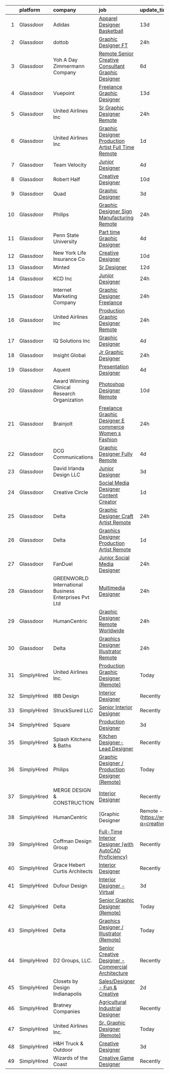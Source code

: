 

|    | platform    | company                                               | job                                                                                                                                                                                                                                                                                                                                                                                                                                                                                                                                                                                                                                                                                                                                                                                                                                                                                                                        | update_time   | location            |
|---:|:------------|:------------------------------------------------------|:---------------------------------------------------------------------------------------------------------------------------------------------------------------------------------------------------------------------------------------------------------------------------------------------------------------------------------------------------------------------------------------------------------------------------------------------------------------------------------------------------------------------------------------------------------------------------------------------------------------------------------------------------------------------------------------------------------------------------------------------------------------------------------------------------------------------------------------------------------------------------------------------------------------------------|:--------------|:--------------------|
|  1 | Glassdoor   | Adidas                                                | [Apparel Designer   Basketball](https://www.glassdoor.com/partner/jobListing.htm?pos=115&ao=1136043&s=58&guid=000001837dcf517c8bce6a5095654b35&src=GD_JOB_AD&t=SR&vt=w&cs=1_e7ea0aa1&cb=1664263082702&jobListingId=1008137630896&jrtk=3-0-1gdusukcskbl7801-1gdusukdbjoqb800-c8281747636fd766-)                                                                                                                                                                                                                                                                                                                                                                                                                                                                                                                                                                                                                             | 13d           | Los Angeles, CA     |
|  2 | Glassdoor   | dottob                                                | [Graphic Designer  FT ](https://www.glassdoor.com/partner/jobListing.htm?pos=122&ao=1136043&s=58&guid=000001837dcf517c8bce6a5095654b35&src=GD_JOB_AD&t=SR&vt=w&ea=1&cs=1_eaef43a6&cb=1664263082703&jobListingId=1008162350850&jrtk=3-0-1gdusukcskbl7801-1gdusukdbjoqb800-e83140c8289f09e6-)                                                                                                                                                                                                                                                                                                                                                                                                                                                                                                                                                                                                                                | 24h           | Remote              |
|  3 | Glassdoor   | Yoh  A Day   Zimmermann Company                       | [Remote   Senior Creative Consultant   Graphic Designer](https://www.glassdoor.com/partner/jobListing.htm?pos=103&ao=1110586&s=58&guid=000001837dcf517c8bce6a5095654b35&src=GD_JOB_AD&t=SR&vt=w&ea=1&cs=1_1b1835dd&cb=1664263082701&jobListingId=1008151880610&cpc=9DC6E4D8324653EE&jrtk=3-0-1gdusukcskbl7801-1gdusukdbjoqb800-61194d1946350c59--6NYlbfkN0Ae6Qmv8rNb3d5rEsMPL_plhvilYeiJERi7JqghURwQ9bm7MqXbBAiykq53oyuhTfuPYlFhF8X6HgwUoDGD5iKS4fjS8TWcE70hAqwUpJTB_osxRYZdE8qLbHwYCLVKa0Gde-vuAU9X0tJ7h4cMg25Wo5UlslE5_CfpadBdrIqtpJ8zLxfAXfRKxpcTi0c69cqvrHWaVHjMiEYBslg4xi9XqL27PfOfqyAplMz92v8VlGREi5__lNhdGbhBKeDUSdNsKBnjne2jTYZ2zatYreLr_lloI78QLd2RV-5HCp9-gUkms3LpgtUe59a9yNNdCcD8GLV0JJqox5bM_K2jsY9hphn0pKocYwbl3sWLGbI_vdTt1Sf2VFYNbYful12pth6ELCywON6WAB_FCMpFKKiG3vN2pfKJSrDPhb-H7IaXLNfqNdH_O2o6A-DMa5E3RYbYBa6GOiattXtfd029UNeSUs34btevjblNUWHOeY1I3nka3XIN-QJ0)                                          | 6d            | Davidson, NC        |
|  4 | Glassdoor   | Vuepoint                                              | [Freelance Graphic Designer](https://www.glassdoor.com/partner/jobListing.htm?pos=111&ao=1136043&s=58&guid=000001837dcf517c8bce6a5095654b35&src=GD_JOB_AD&t=SR&vt=w&ea=1&cs=1_f2604aa8&cb=1664263082702&jobListingId=1008136844147&jrtk=3-0-1gdusukcskbl7801-1gdusukdbjoqb800-1eaf2573db7a36bf-)                                                                                                                                                                                                                                                                                                                                                                                                                                                                                                                                                                                                                           | 13d           | Remote              |
|  5 | Glassdoor   | United Airlines Inc                                   | [Sr  Graphic Designer  Remote ](https://www.glassdoor.com/partner/jobListing.htm?pos=114&ao=1136043&s=58&guid=000001837dcf517c8bce6a5095654b35&src=GD_JOB_AD&t=SR&vt=w&ea=1&cs=1_cb81595b&cb=1664263082702&jobListingId=1008162736568&jrtk=3-0-1gdusukcskbl7801-1gdusukdbjoqb800-5df1d5e8a8664c62-)                                                                                                                                                                                                                                                                                                                                                                                                                                                                                                                                                                                                                        | 24h           | Laredo, TX          |
|  6 | Glassdoor   | United Airlines Inc                                   | [Graphic Designer Production Artist   Full Time  Remote ](https://www.glassdoor.com/partner/jobListing.htm?pos=121&ao=1136043&s=58&guid=000001837dcf517c8bce6a5095654b35&src=GD_JOB_AD&t=SR&vt=w&ea=1&cs=1_2be9a95b&cb=1664263082703&jobListingId=1008161430966&jrtk=3-0-1gdusukcskbl7801-1gdusukdbjoqb800-5dfd62356fb10517-)                                                                                                                                                                                                                                                                                                                                                                                                                                                                                                                                                                                              | 1d            | Reading, PA         |
|  7 | Glassdoor   | Team Velocity                                         | [Junior Designer](https://www.glassdoor.com/partner/jobListing.htm?pos=116&ao=1136043&s=58&guid=000001837dcf517c8bce6a5095654b35&src=GD_JOB_AD&t=SR&vt=w&ea=1&cs=1_fb262701&cb=1664263082702&jobListingId=1008156664488&jrtk=3-0-1gdusukcskbl7801-1gdusukdbjoqb800-158a96fec4a60011-)                                                                                                                                                                                                                                                                                                                                                                                                                                                                                                                                                                                                                                      | 4d            | Remote              |
|  8 | Glassdoor   | Robert Half                                           | [Creative Designer](https://www.glassdoor.com/partner/jobListing.htm?pos=104&ao=1110586&s=58&guid=000001837dcf517c8bce6a5095654b35&src=GD_JOB_AD&t=SR&vt=w&ea=1&cs=1_42e29ae6&cb=1664263082701&jobListingId=1008145465086&cpc=F4EED0218A761C36&jrtk=3-0-1gdusukcskbl7801-1gdusukdbjoqb800-dd9eb1a10e487358--6NYlbfkN0CpzDdaQkua3np5pkmj49lKioZwmwxQ-yx5plwbYmV_My3ZZxK2JCK7y7YJJGYa-f5aOOQ1xL93J6HykvCjSRdpge20ISzulRd3OVaupE7j4p2G_Ol_Wtu8UwbdzWWCPJ1cvV2jPKjUmtA-PoEijgl_sIEe14uQBhH9KdIn0EfHgDB7OWE3RJORImrc3BTGxCrkHTxLiCNYM39cnxUj_tHncYsr5924PNtZ3aYgoFXoTARpUgI7pINwY-Yf94NEmhvD86JaW2k53MYSpbA8LSnp8JT_maEGnrmJcgh4lUA1BG8UIjWoK23cyG45FrlWFTPulmO9ZS1h2brBHWxIechJVRJqY1R3awi2JQznHV2WqMX-5GPIgAixwAHmnFyu2anmu8OouiF1iON6B2L_AKHGfnCMAX_UN0WOTNt36YTjPVCBe_imF1-WbA4A0OADVk5WB27gGpEOFS5zOUqy0vApQGfXKGeZbRvhWeCffd_YfRR8aMBKOAucvbigd559zv4id-TCqU2gnAyvCaRSB0G4exLK_IUsm6WBt7czFpWs1TdRYgOrrNzGXOJwvxI0-eg%3D) | 10d           | Duluth, GA          |
|  9 | Glassdoor   | Quad                                                  | [Graphic Designer](https://www.glassdoor.com/partner/jobListing.htm?pos=120&ao=1136043&s=58&guid=000001837dcf517c8bce6a5095654b35&src=GD_JOB_AD&t=SR&vt=w&cs=1_e4f64eac&cb=1664263082703&jobListingId=1008159040756&jrtk=3-0-1gdusukcskbl7801-1gdusukdbjoqb800-08abcbcd4fa52b6e-)                                                                                                                                                                                                                                                                                                                                                                                                                                                                                                                                                                                                                                          | 3d            | Remote              |
| 10 | Glassdoor   | Philips                                               | [Graphic Designer   Sign Manufacturing  Remote ](https://www.glassdoor.com/partner/jobListing.htm?pos=119&ao=1136043&s=58&guid=000001837dcf517c8bce6a5095654b35&src=GD_JOB_AD&t=SR&vt=w&ea=1&cs=1_6a5a3d4d&cb=1664263082703&jobListingId=1008162736476&jrtk=3-0-1gdusukcskbl7801-1gdusukdbjoqb800-67a6c5f075dd2571-)                                                                                                                                                                                                                                                                                                                                                                                                                                                                                                                                                                                                       | 24h           | Danville, VA        |
| 11 | Glassdoor   | Penn State University                                 | [Part time Graphic Designer](https://www.glassdoor.com/partner/jobListing.htm?pos=123&ao=1136043&s=58&guid=000001837dcf517c8bce6a5095654b35&src=GD_JOB_AD&t=SR&vt=w&cs=1_d92d472c&cb=1664263082703&jobListingId=1008157287782&jrtk=3-0-1gdusukcskbl7801-1gdusukdbjoqb800-f06325cea9852d1e-)                                                                                                                                                                                                                                                                                                                                                                                                                                                                                                                                                                                                                                | 4d            | University Park, PA |
| 12 | Glassdoor   | New York Life Insurance Co                            | [Creative Designer](https://www.glassdoor.com/partner/jobListing.htm?pos=130&ao=1136043&s=58&guid=000001837dcf517c8bce6a5095654b35&src=GD_JOB_AD&t=SR&vt=w&cs=1_00e64fad&cb=1664263082704&jobListingId=1008146148722&jrtk=3-0-1gdusukcskbl7801-1gdusukdbjoqb800-83b9c2b1c2e22d40-)                                                                                                                                                                                                                                                                                                                                                                                                                                                                                                                                                                                                                                         | 10d           | Pennsylvania        |
| 13 | Glassdoor   | Minted                                                | [Sr  Designer](https://www.glassdoor.com/partner/jobListing.htm?pos=128&ao=1136043&s=58&guid=000001837dcf517c8bce6a5095654b35&src=GD_JOB_AD&t=SR&vt=w&ea=1&cs=1_6f0cbfff&cb=1664263082704&jobListingId=1008141246954&jrtk=3-0-1gdusukcskbl7801-1gdusukdbjoqb800-9e2a5c997f70ff55-)                                                                                                                                                                                                                                                                                                                                                                                                                                                                                                                                                                                                                                         | 12d           | Remote              |
| 14 | Glassdoor   | KCD  Inc                                              | [Junior Designer](https://www.glassdoor.com/partner/jobListing.htm?pos=129&ao=1136043&s=58&guid=000001837dcf517c8bce6a5095654b35&src=GD_JOB_AD&t=SR&vt=w&ea=1&cs=1_22ee41f1&cb=1664263082704&jobListingId=1008163327511&jrtk=3-0-1gdusukcskbl7801-1gdusukdbjoqb800-62844c6e51a60a36-)                                                                                                                                                                                                                                                                                                                                                                                                                                                                                                                                                                                                                                      | 24h           | New York, NY        |
| 15 | Glassdoor   | Internet Marketing Company                            | [Graphic Designer  Freelance ](https://www.glassdoor.com/partner/jobListing.htm?pos=101&ao=1110586&s=58&guid=000001837dcf517c8bce6a5095654b35&src=GD_JOB_AD&t=SR&vt=w&ea=1&cs=1_551f6015&cb=1664263082701&jobListingId=1008162849349&cpc=AC285F3A3ECA6BB0&jrtk=3-0-1gdusukcskbl7801-1gdusukdbjoqb800-5763591bcbfac8b2--6NYlbfkN0BEggIPgECXEIDbao4baGYYSiZx27ICahiuxTdIUCTSXbr3urEsxSQi-x_zbBUWymnBW8nuCrIjxo6pRpR93yuciuuESCUUyNYKO40tg9kDk1gTF98Vp5sznYx981ns46ycbyKPYVEVswMQ2m0FFr-7D6RMr_F5mbhXF5_iSQtOVdpHKCTYPfg5ug-lDXSuJnRjpiSutmVnTsfR34B5OxYwfnM6Q1aJKR8y5_D0YvQ_JXUOEq89jPkM1xl2FX8_jQVVMBXlGEn7yYDAeXhc-S65GYbEKi0ZYhgTTZo1c4jeI03Yfj8SqWABqHuAAnpFe2Y7oA0Yra2EEd9rabYaT2C8Vn-0SEDZbG-mIO2r4EFR-hxWIa2cMLH24HrJ7ODY1TTZW1ZaAVJ84ER1IGqSe8ArWHCBkpn9fEL0ZFNO2so7cgA1lFUNEa9LDqM9y5HrCqfcjJ1DZ34KnEtygsGFo9QjEu98Occe9cN_X4730Mq8TnZ3iy4KOOaeJs4cbsMdxzcDaCkL7bvRdg%3D%3D)                                        | 24h           | Remote              |
| 16 | Glassdoor   | United Airlines Inc                                   | [Production Graphic Designer  Remote ](https://www.glassdoor.com/partner/jobListing.htm?pos=118&ao=1136043&s=58&guid=000001837dcf517c8bce6a5095654b35&src=GD_JOB_AD&t=SR&vt=w&ea=1&cs=1_089ae78c&cb=1664263082703&jobListingId=1008162736575&jrtk=3-0-1gdusukcskbl7801-1gdusukdbjoqb800-3839aa7d11fd7770-)                                                                                                                                                                                                                                                                                                                                                                                                                                                                                                                                                                                                                 | 24h           | Yuma, AZ            |
| 17 | Glassdoor   | IQ Solutions Inc                                      | [Graphic Designer](https://www.glassdoor.com/partner/jobListing.htm?pos=124&ao=1136043&s=58&guid=000001837dcf517c8bce6a5095654b35&src=GD_JOB_AD&t=SR&vt=w&cs=1_64241ea5&cb=1664263082703&jobListingId=1008157666438&jrtk=3-0-1gdusukcskbl7801-1gdusukdbjoqb800-e55dfa6548772fcf-)                                                                                                                                                                                                                                                                                                                                                                                                                                                                                                                                                                                                                                          | 4d            | Remote              |
| 18 | Glassdoor   | Insight Global                                        | [Jr  Graphic Designer](https://www.glassdoor.com/partner/jobListing.htm?pos=106&ao=1110586&s=58&guid=000001837dcf517c8bce6a5095654b35&src=GD_JOB_AD&t=SR&vt=w&cs=1_35ca3252&cb=1664263082701&jobListingId=1008162458442&cpc=6FC5BA77C9A4CD78&jrtk=3-0-1gdusukcskbl7801-1gdusukdbjoqb800-d767bc3097eb399e--6NYlbfkN0BKkHZu3wF05EeDimN_p6sYpKCMArvwa95YdH7UpkaBCqc7l59Erwqc8Yvg6DzED67yDftHDyXDxtStM-63vypcu3ysLAujxhjq_BC53BwsYqxU3MEtvddpnBZAPaq05Vx8pLErMlIHuKg2YJYtWfgIWiepKMd5hxdxSBkV4BmDnFzRbsTmcxfLkn14xbf3-08krk-q2LBzS8tCZTrSuNj4BDC9xA3RzqA6NXV0UhnhSnCXO463dDVqMeOT-68CJqBg-8rgmCKA-auTzJmfI4F3gY6-FO4cmKIN2z5vsqZBrUvZzCstju1YGEGx0DXrLR__5C0DReTG9RHjSugbl0SQx6vPAIZt7MUzlbJ4bUqO5x_RSdIU03sTgq5Gb2MqVL2BMKGfUV20GLSzhU4qzbMjqX0CupPMUtiB6aJmhHTT5WT8xuLSRwSMkegUCOQelwQnQbDoDahAnFYvloqBXZz7j5KtK7DEhRD0bivPXkV67UhHBAtFxBxtDg0AKshvtPI%3D)                                                                   | 24h           | Stamford, CT        |
| 19 | Glassdoor   | Aquent                                                | [Presentation Designer](https://www.glassdoor.com/partner/jobListing.htm?pos=107&ao=1110586&s=58&guid=000001837dcf517c8bce6a5095654b35&src=GD_JOB_AD&t=SR&vt=w&cs=1_0ba49bed&cb=1664263082702&jobListingId=1008157164735&cpc=3BA4CE39D5B5DEF5&jrtk=3-0-1gdusukcskbl7801-1gdusukdbjoqb800-93243c958a08c44e--6NYlbfkN0DMrcEu7yrtATojKJA7cEzGQ3FdRGWLh0CZQInL4ECGI9gD0Wolx9R2EDT7B77c2cTd71nsFwcUMF8InWsKrz8kmqPnFI3nwXGeUR0o7SnSTQ2t5zyD5S_rE-Mdwqijl3Ss5cFEvy_po0wEIawymqV0imnt1dV1lA8nwwkq2vMGDTHG1r0c7zzU2Dx4NO5WBvnv_Cu1oCC_OaFPiFwviKJJS5H0A48L4wlSC4J0sdD11FWIREf_6MgQJRyfZe_69tZaA2On9gAq0E5oRc-jE7NeajEv-mu6Nc0SpUJLErLl1bUt9VFgutVYv2SldYwriPKFPlqqgBHQHOelxoLUyzJjAMMsSiPdFDe8BhFp1dsNGihqxVaXtKZrKyDXGdWv1o--KnD5kDfJcqacl4w68YHXQPUlVvtRPaI_kB_0UBK7rNowldvRc89qL6QfGrnmuH2zVZwgqMzxdzHHzWhmkI73)                                                                                                                | 4d            | Remote              |
| 20 | Glassdoor   | Award Winning Clinical Research Organization          | [Photoshop Designer   Remote](https://www.glassdoor.com/partner/jobListing.htm?pos=102&ao=1110586&s=58&guid=000001837dcf517c8bce6a5095654b35&src=GD_JOB_AD&t=SR&vt=w&ea=1&cs=1_15a10a9c&cb=1664263082701&jobListingId=1008144475055&cpc=C891152315FA1AD8&jrtk=3-0-1gdusukcskbl7801-1gdusukdbjoqb800-408acba2c8c62e7a--6NYlbfkN0AFCFO55fpwWo6oa9JKI3JcI2oWVPcccBj9Y6s5O2226Dvh15T1RmiKUF6Bkk2Tk4Z7BPQqCa54-e064Id8IzH-IWzj5_pJAzwqp1oR83P9plMbnmddAKZul6IIHzOn2_DJQREza9zEew-mX-MVDNw2Oq34c8u_ibHHSjmigu81FZv_cOnB6PCrwTPxMudVulWTjpndD_Er9X4Kv1RyWqGvD8UBmH9OJ0zmT3LiT1z4XCAsElsDNmjGMN2ogWr8rD5Tz5CPOIgor3AgQf4s9oXt4e6K8JukNVVWEb5_DbHh5L3XCsiIFL4IqImw20qpWApRcmrliWDenokg6UXOgGCilLWihNneH3H4WXwjaAFrp0zgNZOpQ31S7oY6LYs0rPx0rrNEGweZA8dKtuIdTqi-TTZsAKv98IJYHiSPX6iv8ZJvDv5hyJXlDt5EkWzdWiiQyFrIGSAq3z6mXToCjQrh9pyuBn_nYEjRWZ141H1HKYrpLWPOrgD0aKdcVlhbPyOHD8LY52dcVfdZjaLAemJF)                                     | 10d           | Remote              |
| 21 | Glassdoor   | Brainjolt                                             | [Freelance Graphic Designer   E commerce Women s Fashion](https://www.glassdoor.com/partner/jobListing.htm?pos=127&ao=1136043&s=58&guid=000001837dcf517c8bce6a5095654b35&src=GD_JOB_AD&t=SR&vt=w&ea=1&cs=1_ae49e162&cb=1664263082703&jobListingId=1008163391518&jrtk=3-0-1gdusukcskbl7801-1gdusukdbjoqb800-6552352b20a58e72-)                                                                                                                                                                                                                                                                                                                                                                                                                                                                                                                                                                                              | 24h           | Los Angeles, CA     |
| 22 | Glassdoor   | DCG Communications                                    | [Graphic Designer  Fully Remote ](https://www.glassdoor.com/partner/jobListing.htm?pos=126&ao=1136043&s=58&guid=000001837dcf517c8bce6a5095654b35&src=GD_JOB_AD&t=SR&vt=w&ea=1&cs=1_5f33922f&cb=1664263082703&jobListingId=1008157152269&jrtk=3-0-1gdusukcskbl7801-1gdusukdbjoqb800-bcac05fa1ef78495-)                                                                                                                                                                                                                                                                                                                                                                                                                                                                                                                                                                                                                      | 4d            | Remote              |
| 23 | Glassdoor   | David Irlanda Design LLC                              | [Junior Designer](https://www.glassdoor.com/partner/jobListing.htm?pos=113&ao=1136043&s=58&guid=000001837dcf517c8bce6a5095654b35&src=GD_JOB_AD&t=SR&vt=w&ea=1&cs=1_72859780&cb=1664263082702&jobListingId=1008158917300&jrtk=3-0-1gdusukcskbl7801-1gdusukdbjoqb800-ebe0bb29279e129c-)                                                                                                                                                                                                                                                                                                                                                                                                                                                                                                                                                                                                                                      | 3d            | Remote              |
| 24 | Glassdoor   | Creative Circle                                       | [Social Media Designer Content Creator](https://www.glassdoor.com/partner/jobListing.htm?pos=105&ao=1110586&s=58&guid=000001837dcf517c8bce6a5095654b35&src=GD_JOB_AD&t=SR&vt=w&cs=1_452f7d78&cb=1664263082701&jobListingId=1008160429794&cpc=47CFDC01B3F81FAC&jrtk=3-0-1gdusukcskbl7801-1gdusukdbjoqb800-fc91e2e702dab2f1--6NYlbfkN0BPwlZa85gbT4Q3XYQoU_uQn0Qmw9zd_9UNfmcwtqAVud1yvyq1Z4UAlx1bxhDUi3KZ7XhCf0NRHAiJiKB5PQ8Jwin_xVrqSlFkEgQLYqD2IOMkVg4HoN76l9O5pt3NUkKOWjiNRAV5eChZDyZQacrlyffxSJFFla35QQSwAosDop7a520kbZZsaGqR7kANra2eavIwSMrDcLnUEhag5lN_g1q_W9lH4j811WhsxoywAAirB0ubzHZe8d90F2JO5WKzKUeMJBmI8drBlZAwSGxVqnvzLXIAqYs8s_wLaOxSPdCr1gIGhUBX3sl03OwiPsrStJVJyE9BYF1Dm1yCJLeGuAKyyxUW1UHhndmIUTs8COVAkAfz3Z9jTrWrlNSA1bOe91pDLd9seKLAD58YFdqFWgEMXD6QF8rkwqJ9TgkNYhO1s_BId4xKqXvi8fC51GkasjGo_qrJQsl-CGiZSKWV-keAV2_n26HpWND10Yf2NedNKOVq14hLQ_hAMq9l9DV8WL6GE9FFxtB8MPv398sV)                                | 1d            | Boca Raton, FL      |
| 25 | Glassdoor   | Delta                                                 | [Graphic Designer Craft Artist  Remote ](https://www.glassdoor.com/partner/jobListing.htm?pos=109&ao=1136043&s=58&guid=000001837dcf517c8bce6a5095654b35&src=GD_JOB_AD&t=SR&vt=w&ea=1&cs=1_4b0a6f89&cb=1664263082702&jobListingId=1008162736586&jrtk=3-0-1gdusukcskbl7801-1gdusukdbjoqb800-b4061b4a7800008e-)                                                                                                                                                                                                                                                                                                                                                                                                                                                                                                                                                                                                               | 24h           | Jonesboro, AR       |
| 26 | Glassdoor   | Delta                                                 | [Graphics Designer   Production Artist  Remote ](https://www.glassdoor.com/partner/jobListing.htm?pos=117&ao=1136043&s=58&guid=000001837dcf517c8bce6a5095654b35&src=GD_JOB_AD&t=SR&vt=w&ea=1&cs=1_1b4ed7d5&cb=1664263082703&jobListingId=1008161430983&jrtk=3-0-1gdusukcskbl7801-1gdusukdbjoqb800-3257918cf546bbfa-)                                                                                                                                                                                                                                                                                                                                                                                                                                                                                                                                                                                                       | 1d            | Sacramento, CA      |
| 27 | Glassdoor   | FanDuel                                               | [Junior Social Media Designer](https://www.glassdoor.com/partner/jobListing.htm?pos=110&ao=1136043&s=58&guid=000001837dcf517c8bce6a5095654b35&src=GD_JOB_AD&t=SR&vt=w&ea=1&cs=1_6bb2755b&cb=1664263082702&jobListingId=1008163379437&jrtk=3-0-1gdusukcskbl7801-1gdusukdbjoqb800-29fe9865ee9d28d6-)                                                                                                                                                                                                                                                                                                                                                                                                                                                                                                                                                                                                                         | 24h           | New York, NY        |
| 28 | Glassdoor   | GREENWORLD International Business Enterprises Pvt Ltd | [Multimedia Designer](https://www.glassdoor.com/partner/jobListing.htm?pos=125&ao=1136043&s=58&guid=000001837dcf517c8bce6a5095654b35&src=GD_JOB_AD&t=SR&vt=w&ea=1&cs=1_e053a6eb&cb=1664263082703&jobListingId=1008164418980&jrtk=3-0-1gdusukcskbl7801-1gdusukdbjoqb800-7655a863227a3bee-)                                                                                                                                                                                                                                                                                                                                                                                                                                                                                                                                                                                                                                  | 24h           | Erie, CO            |
| 29 | Glassdoor   | HumanCentric                                          | [Graphic Designer   Remote   Worldwide](https://www.glassdoor.com/partner/jobListing.htm?pos=112&ao=1136043&s=58&guid=000001837dcf517c8bce6a5095654b35&src=GD_JOB_AD&t=SR&vt=w&ea=1&cs=1_1ebe9117&cb=1664263082702&jobListingId=1008163326943&jrtk=3-0-1gdusukcskbl7801-1gdusukdbjoqb800-e513657ab4d43338-)                                                                                                                                                                                                                                                                                                                                                                                                                                                                                                                                                                                                                | 24h           | Remote              |
| 30 | Glassdoor   | Delta                                                 | [Graphics Designer   Illustrator  Remote ](https://www.glassdoor.com/partner/jobListing.htm?pos=108&ao=1136043&s=58&guid=000001837dcf517c8bce6a5095654b35&src=GD_JOB_AD&t=SR&vt=w&ea=1&cs=1_8110f8c2&cb=1664263082702&jobListingId=1008162736581&jrtk=3-0-1gdusukcskbl7801-1gdusukdbjoqb800-f86e389892d20ce8-)                                                                                                                                                                                                                                                                                                                                                                                                                                                                                                                                                                                                             | 24h           | Ashtabula, OH       |
| 31 | SimplyHired | United Airlines Inc.                                  | [Production Graphic Designer (Remote)](https://www.simplyhired.com/job/3CWKq572YLwASB_2WVGWVh7SZ9joTwbRBiA2_bWF2hv9KKir5vFmQw?q=creative+designer)                                                                                                                                                                                                                                                                                                                                                                                                                                                                                                                                                                                                                                                                                                                                                                         | Today         | Yuma, AZ            |
| 32 | SimplyHired | IBB Design                                            | [Interior Designer](https://www.simplyhired.com/job/Rdk5lj4vZ0N37avyB77ES0GnmiSA13eEZoH4yuSicvNQMvvSYOBSUA?q=creative+designer)                                                                                                                                                                                                                                                                                                                                                                                                                                                                                                                                                                                                                                                                                                                                                                                            | Recently      | Frisco, TX          |
| 33 | SimplyHired | StruckSured LLC                                       | [Senior Interior Designer](https://www.simplyhired.com/job/xA4oXDNQAtjFEKZbHbKCohF2UYGnbPhbzc4KRtGgkJGmFgFsisxLlA?q=creative+designer)                                                                                                                                                                                                                                                                                                                                                                                                                                                                                                                                                                                                                                                                                                                                                                                     | Recently      | Hood River, OR      |
| 34 | SimplyHired | Square                                                | [Production Designer](https://www.simplyhired.com/job/PR6edLzvAKbQ8MB_yOqlv9rGixcmTEA5FxS9UhOhDFBmUZikIuYMDg?q=creative+designer)                                                                                                                                                                                                                                                                                                                                                                                                                                                                                                                                                                                                                                                                                                                                                                                          | 3d            | Remote              |
| 35 | SimplyHired | Splash Kitchens & Baths                               | [Kitchen Designer- Lead Designer](https://www.simplyhired.com/job/fPv7Ua_4JXp80YGFWaTpmb2FODgzMF8U9DE4TyFAlnIGQ2NBiHz8aw?q=creative+designer)                                                                                                                                                                                                                                                                                                                                                                                                                                                                                                                                                                                                                                                                                                                                                                              | Recently      | LaGrange, GA        |
| 36 | SimplyHired | Philips                                               | [Graphic Designer / Production Designer (Remote)](https://www.simplyhired.com/job/-XPCjfQ90k8JWXbtut6eXghxZVBAIs9FRMc9IWy5Qee1tLK3mEnpeg?q=creative+designer)                                                                                                                                                                                                                                                                                                                                                                                                                                                                                                                                                                                                                                                                                                                                                              | Today         | Monroe, LA          |
| 37 | SimplyHired | MERGE DESIGN & CONSTRUCTION                           | [Interior Designer](https://www.simplyhired.com/job/RXrMWbBUeoKwRNJWIe3AQ9AP0rAqYJ-dKkj2ZIWx_tc7AQF1Z8otDA?q=creative+designer)                                                                                                                                                                                                                                                                                                                                                                                                                                                                                                                                                                                                                                                                                                                                                                                            | Recently      | Las Vegas, NV       |
| 38 | SimplyHired | HumanCentric                                          | [Graphic Designer | Remote - Worldwide](https://www.simplyhired.com/job/HUyhzK2NPfgzVQx2QRvO4gce4ElxVtnW4ohjzXoBDPERV53EYYQ6Pw?q=creative+designer)                                                                                                                                                                                                                                                                                                                                                                                                                                                                                                                                                                                                                                                                                                                                                                        | Today         | Remote              |
| 39 | SimplyHired | Coffman Design Group                                  | [Full-Time Interior Designer (with AutoCAD Proficiency)](https://www.simplyhired.com/job/Xx7hJsbn6OIObeoohRD70Y4VdH0y_sC279UDSdlsem1MGWNh8Uj_rg?q=creative+designer)                                                                                                                                                                                                                                                                                                                                                                                                                                                                                                                                                                                                                                                                                                                                                       | Recently      | Naples, FL          |
| 40 | SimplyHired | Grace Hebert Curtis Architects                        | [Interior Designer](https://www.simplyhired.com/job/P4uYYbTk44YufM37BPFLKpQnRPhgT-TJJnBVKOfPULdXvverRsfOJA?q=creative+designer)                                                                                                                                                                                                                                                                                                                                                                                                                                                                                                                                                                                                                                                                                                                                                                                            | Recently      | New Orleans, LA     |
| 41 | SimplyHired | Dufour Design                                         | [Interior Designer - Virtual](https://www.simplyhired.com/job/2Slo7fn-9TKKp4mkfW6Vs3ZIotLLwVsruSurl5kfB0nli4ZkBkgHRQ?q=creative+designer)                                                                                                                                                                                                                                                                                                                                                                                                                                                                                                                                                                                                                                                                                                                                                                                  | 3d            | Remote              |
| 42 | SimplyHired | Delta                                                 | [Senior Graphic Designer (Remote)](https://www.simplyhired.com/job/a7EDS957Rf7Kxf27wNNLtaPzQvbLSHFav_38CIOvRVsdCOrwYAkPvQ?q=creative+designer)                                                                                                                                                                                                                                                                                                                                                                                                                                                                                                                                                                                                                                                                                                                                                                             | Today         | Holland, MI         |
| 43 | SimplyHired | Delta                                                 | [Graphics Designer / Illustrator (Remote)](https://www.simplyhired.com/job/L5v6VgtOGcBvA3rlL1Y6KjwEK9GoQ8OlzLY3YqaPlAmXiaOBu4ZVww?q=creative+designer)                                                                                                                                                                                                                                                                                                                                                                                                                                                                                                                                                                                                                                                                                                                                                                     | Today         | Ashtabula, OH       |
| 44 | SimplyHired | D2 Groups, LLC.                                       | [Senior Creative Designer - Commercial Architecture](https://www.simplyhired.com/job/Yzphuvu4v4KIeGAg97r-GC4K2aaGuq7WuIAfSSpOBYl9P_dmzDtnLw?q=creative+designer)                                                                                                                                                                                                                                                                                                                                                                                                                                                                                                                                                                                                                                                                                                                                                           | Recently      | King of Prussia, PA |
| 45 | SimplyHired | Closets by Design Indianapolis                        | [Sales/Designer - Fun & Creative](https://www.simplyhired.com/job/6o4d1jN4YHxB8iL_3UYhgyQAesMQGGlxcg_it3NVwhYMJEmtj2NnvQ?q=creative+designer)                                                                                                                                                                                                                                                                                                                                                                                                                                                                                                                                                                                                                                                                                                                                                                              | 2d            | Indianapolis, IN    |
| 46 | SimplyHired | Bratney Companies                                     | [Agricultural Industrial Designer](https://www.simplyhired.com/job/Mumz6KfYzwl0Qf-6YYgrNMk_LNtPebzQLCSf-QYmA_szeaNtgnq67Q?q=creative+designer)                                                                                                                                                                                                                                                                                                                                                                                                                                                                                                                                                                                                                                                                                                                                                                             | Recently      | Des Moines, IA      |
| 47 | SimplyHired | United Airlines Inc.                                  | [Sr. Graphic Designer (Remote)](https://www.simplyhired.com/job/z8S9JB2zWI4J4G_MrXP3UV3-xLAVI6aUqVjnT1K37qn4vskR57kGQg?q=creative+designer)                                                                                                                                                                                                                                                                                                                                                                                                                                                                                                                                                                                                                                                                                                                                                                                | Today         | Laredo, TX          |
| 48 | SimplyHired | H&H Truck & Outdoor                                   | [Creative Designer](https://www.simplyhired.com/job/t4GzHnCkRGflZYdikSHnOTL_qXp_5HND80xSx0Zs3Z73wic5h7yW5w?q=creative+designer)                                                                                                                                                                                                                                                                                                                                                                                                                                                                                                                                                                                                                                                                                                                                                                                            | 3d            | Calera, AL          |
| 49 | SimplyHired | Wizards of the Coast                                  | [Creative Game Designer](https://www.simplyhired.com/job/3U5NPAcld9zZ3VOc-NItCD-NzNvgqaZqPjmcmGZRZsaeN5WygOP2eA?q=creative+designer)                                                                                                                                                                                                                                                                                                                                                                                                                                                                                                                                                                                                                                                                                                                                                                                       | Recently      | Renton, WA          |